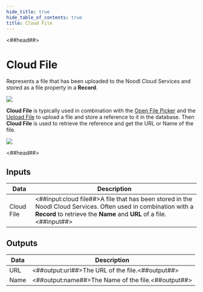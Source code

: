 ```yaml
---
hide_title: true
hide_table_of_contents: true
title: Cloud File
---
```


<##head##>

# Cloud File

Represents a file that has been uploaded to the Noodl Cloud Services and stored as a file property in a **Record**.

<div className="ndl-image-with-background l">

![](nodes/data/cloud-data/cloud-file/cloud-file.png)

</div>

**Cloud File** is typically used in combination with the [Open File Picker](/nodes/utilities/open-file-picker) and the [Upload File](/nodes/data/cloud-data/upload-file) to upload a file and store a reference to it in the database. Then **Cloud File** is used to retrieve the reference and get the URL or Name of the file.

<div className="ndl-image-with-background l">

![](nodes/data/cloud-data/upload-file/upload-file.png)

</div>
<##head##>

## Inputs

| Data                                         | Description                                                                                                                                                                           |
| -------------------------------------------- | ------------------------------------------------------------------------------------------------------------------------------------------------------------------------------------- |
| <span className="ndl-data">Cloud File</span> | <##input:cloud file##>A file that has been stored in the Noodl Cloud Services. Often used in combination with a **Record** to retrieve the **Name** and **URL** of a file.<##input##> |

## Outputs

| Data                                   | Description                                        |
| -------------------------------------- | -------------------------------------------------- |
| <span className="ndl-data">URL</span>  | <##output:url##>The URL of the file.<##output##>   |
| <span className="ndl-data">Name</span> | <##output:name##>The Name of the file.<##output##> |
